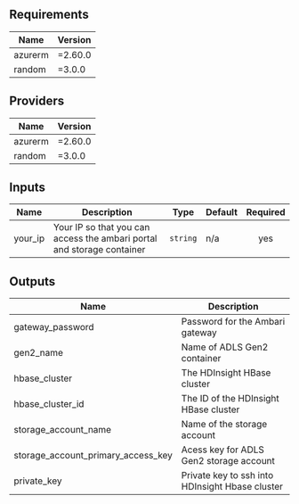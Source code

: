 <!-- BEGINNING OF PRE-COMMIT-TERRAFORM DOCS HOOK -->
## Requirements

| Name | Version |
|------|---------|
| azurerm | =2.60.0 |
| random | =3.0.0 |

## Providers

| Name | Version |
|------|---------|
| azurerm | =2.60.0 |
| random | =3.0.0 |

## Inputs

| Name | Description | Type | Default | Required |
|------|-------------|------|---------|:--------:|
| your\_ip | Your IP so that you can access the ambari portal and storage container | `string` | n/a | yes |

## Outputs

| Name | Description |
|------|-------------|
| gateway\_password | Password for the Ambari gateway |
| gen2\_name | Name of ADLS Gen2 container |
| hbase\_cluster | The HDInsight HBase cluster |
| hbase\_cluster\_id | The ID of the HDInsight HBase cluster |
| storage\_account\_name | Name of the storage account |
| storage\_account\_primary\_access\_key | Acess key for ADLS Gen2 storage account |
| private_key | Private key to ssh into HDInsight Hbase cluster |

<!-- END OF PRE-COMMIT-TERRAFORM DOCS HOOK -->
